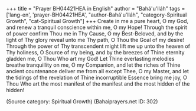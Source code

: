 +++
title = "Prayer BH04421HEA in English"
author = "Bahá'u'lláh"
tags = ['lang-en', 'prayer-BH04421HEA', "author-Bahá'u'lláh", "category-Spiritual Growth", "cat-Spiritual Growth"]
+++
Create in me a pure heart, O my God, and renew a tranquil conscience within me, O my Hope!  Through the spirit of power confirm Thou me in Thy Cause, O my Best-Beloved, and by the light of Thy glory reveal unto me Thy path, O Thou the Goal of my desire!  Through the power of Thy transcendent might lift me up unto the heaven of Thy holiness, O Source of my being, and by the breezes of Thine eternity gladden me, O Thou Who art my God!  Let Thine everlasting melodies breathe tranquillity on me, O my Companion, and let the riches of Thine ancient countenance deliver me from all except Thee, O my Master, and let the tidings of the revelation of Thine incorruptible Essence bring me joy, O Thou Who art the most manifest of the manifest and the most hidden of the hidden!

(Source category: Spiritual Growth)
(Bahaiprayers.net ID: 302)
